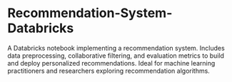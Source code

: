 # Recommendation-System-Databricks
A Databricks notebook implementing a recommendation system. Includes data preprocessing, collaborative filtering, and evaluation metrics to build and deploy personalized recommendations. Ideal for machine learning practitioners and researchers exploring recommendation algorithms.
